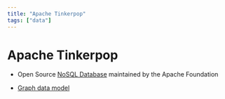 ```yaml
---
title: "Apache Tinkerpop" 
tags: ["data"]
---
```


# Apache Tinkerpop 

- Open Source [NoSQL Database][nosql] maintained by the Apache Foundation

- [Graph data model][graph]

[nosql]: ./nonrelational_database.md
[graph]: ./graph_data_model.md
